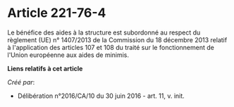 # Article 221-76-4

Le bénéfice des aides à la structure est subordonné au respect du règlement (UE) n° 1407/2013 de la Commission du 18 décembre
2013 relatif à l'application des articles 107 et 108 du traité sur le fonctionnement de l'Union européenne aux aides de
minimis.

**Liens relatifs à cet article**

_Créé par_:

  - Délibération n°2016/CA/10 du 30 juin 2016 - art. 11, v. init.
